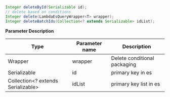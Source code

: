 ```java
Integer deleteById(Serializable id);
// delete based on conditions
Integer delete(LambdaEsQueryWrapper<T> wrapper);
Integer deleteBatchIds(Collection<? extends Serializable> idList);
```
**Parameter Description**

| Type | Parameter name | Description |
| --- | --- | --- |
| Wrapper<T> | wrapper | Delete conditional packaging |
| Serializable | id | primary key in es |
| Collection<? extends Serializable> | idList | primary key list in es |



